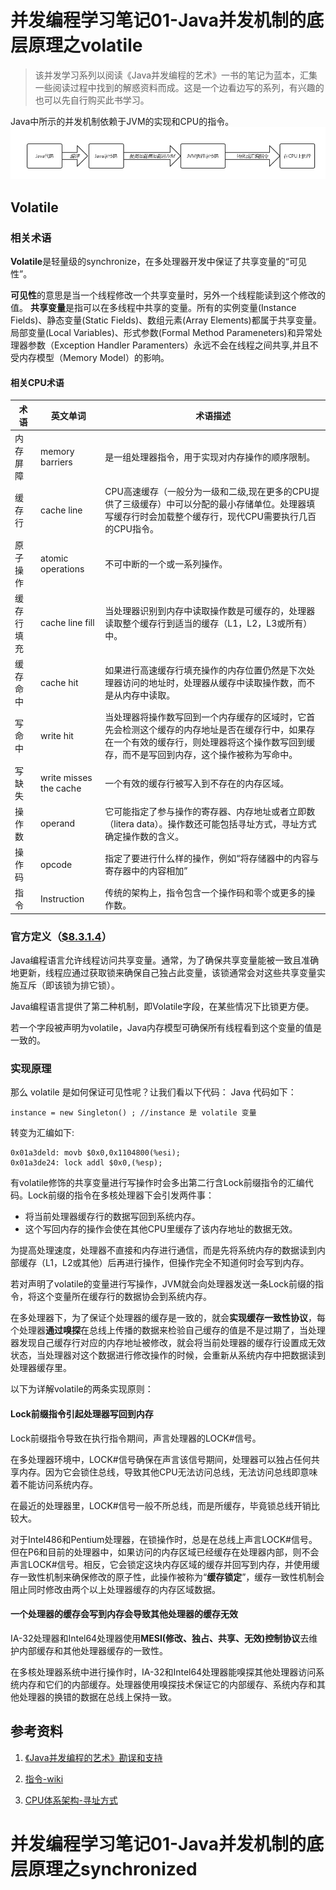 # 并发编程学习笔记01-Java并发机制的底层原理之volatile

>该并发学习系列以阅读《Java并发编程的艺术》一书的笔记为蓝本，汇集一些阅读过程中找到的解惑资料而成。这是一个边看边写的系列，有兴趣的也可以先自行购买此书学习。

Java中所示的并发机制依赖于JVM的实现和CPU的指令。
![](images/concurrence-01-1.png)

## Volatile
### 相关术语
**Volatile**是轻量级的synchronize，在多处理器开发中保证了共享变量的“可见性”。

**可见性**的意思是当一个线程修改一个共享变量时，另外一个线程能读到这个修改的值。
**共享变量**是指可以在多线程中共享的变量。所有的实例变量(Instance Fields)、静态变量(Static Fields)、数组元素(Array Elements)都属于共享变量。局部变量(Local Variables)、形式参数(Formal Method Parameneters)和异常处理器参数（Exception Handler Paramenters）永远不会在线程之间共享,并且不受内存模型（Memory Model）的影响。        
#### 相关CPU术语
| 术语 |  英文单词  | 术语描述|
| --- | --- | --- |
| 内存屏障 | memory barriers | 是一组处理器指令，用于实现对内存操作的顺序限制。 |
| 缓存行 | cache line | CPU高速缓存（一般分为一级和二级,现在更多的CPU提供了三级缓存）中可以分配的最小存储单位。处理器填写缓存行时会加载整个缓存行，现代CPU需要执行几百的CPU指令。|
| 原子操作 |  atomic operations |  不可中断的一个或一系列操作。 |
| 缓存行填充 | cache line fill | 当处理器识别到内存中读取操作数是可缓存的，处理器读取整个缓存行到适当的缓存（L1，L2，L3或所有）中。|
| 缓存命中 | cache hit | 如果进行高速缓存行填充操作的内存位置仍然是下次处理器访问的地址时，处理器从缓存中读取操作数，而不是从内存中读取。 |
| 写命中 | write hit | 当处理器将操作数写回到一个内存缓存的区域时，它首先会检测这个缓存的内存地址是否在缓存行中，如果存在一个有效的缓存行，则处理器将这个操作数写回到缓存，而不是写回到内存，这个操作被称为写命中。 |
| 写缺失 | write misses the cache | 一个有效的缓存行被写入到不存在的内存区域。 |
| 操作数 | operand | 它可能指定了参与操作的寄存器、内存地址或者立即数（litera data）。操作数还可能包括寻址方式，寻址方式确定操作数的含义。|
| 操作码 | opcode | 指定了要进行什么样的操作，例如“将存储器中的内容与寄存器中的内容相加”| 
| 指令 | Instruction  |传统的架构上，指令包含一个操作码和零个或更多的操作数。 | 

### 官方定义（[$8.3.1.4](https://docs.oracle.com/javase/specs/jls/se8/html/jls-8.html#jls-8.3.1.4)）
Java编程语言允许线程访问共享变量。通常，为了确保共享变量能被一致且准确地更新，线程应通过获取锁来确保自己独占此变量，该锁通常会对这些共享变量实施互斥（即该锁为排它锁）。

Java编程语言提供了第二种机制，即Volatile字段，在某些情况下比锁更方便。

若一个字段被声明为volatile，Java内存模型可确保所有线程看到这个变量的值是一致的。
###  实现原理
那么 volatile 是如何保证可见性呢？让我们看以下代码：
Java 代码如下：
```
instance = new Singleton() ; //instance 是 volatile 变量
```
转变为汇编如下:
```
0x01a3deld: movb $0x0,0x1104800(%esi);
0x01a3de24: lock addl $0x0,(%esp);
```
有volatile修饰的共享变量进行写操作时会多出第二行含Lock前缀指令的汇编代码。Lock前缀的指令在多核处理器下会引发两件事：

- 将当前处理器缓存行的数据写回到系统内存。
- 这个写回内存的操作会使在其他CPU里缓存了该内存地址的数据无效。

为提高处理速度，处理器不直接和内存进行通信，而是先将系统内存的数据读到内部缓存（L1，L2或其他）后再进行操作，但操作完全不知道何时会写到内存。

若对声明了volatile的变量进行写操作，JVM就会向处理器发送一条Lock前缀的指令，将这个变量所在缓存行的数据协会到系统内存。

在多处理器下，为了保证个处理器的缓存是一致的，就会**实现缓存一致性协议**，每个处理器**通过嗅探**在总线上传播的数据来检验自己缓存的值是不是过期了，当处理器发现自己缓存行对应的内存地址被修改，就会将当前处理器的缓存行设置成无效状态，当处理器对这个数据进行修改操作的时候，会重新从系统内存中把数据读到处理器缓存里。

以下为详解volatile的两条实现原则：

#### **Lock前缀指令引起处理器写回到内存**

Lock前缀指令导致在执行指令期间，声言处理器的LOCK#信号。

在多处理器环境中，LOCK#信号确保在声言该信号期间，处理器可以独占任何共享内存。因为它会锁住总线，导致其他CPU无法访问总线，无法访问总线即意味着不能访问系统内存。

在最近的处理器里，LOCK#信号一般不所总线，而是所缓存，毕竟锁总线开销比较大。

对于Intel486和Pentium处理器，在锁操作时，总是在总线上声言LOCK#信号。但在P6和目前的处理器中，如果访问的内存区域已经缓存在处理器内部，则不会声言LOCK#信号。相反，它会锁定这块内存区域的缓存并回写到内存，并使用缓存一致性机制来确保修改的原子性，此操作被称为“**缓存锁定**”，缓存一致性机制会阻止同时修改由两个以上处理器缓存的内存区域数据。

#### **一个处理器的缓存会写到内存会导致其他处理器的缓存无效**

IA-32处理器和Intel64处理器使用**MESI(修改、独占、共享、无效)控制协议**去维护内部缓存和其他处理器缓存的一致性。

在多核处理器系统中进行操作时，IA-32和Intel64处理器能嗅探其他处理器访问系统内存和它们的内部缓存。处理器使用嗅探技术保证它的内部缓存、系统内存和其他处理器的换错的数据在总线上保持一致。

## 参考资料

1. [《Java并发编程的艺术》勘误和支持](http://ifeve.com/book/)

2. [指令-wiki
](https://zh.wikipedia.org/wiki/指令)

3. [CPU体系架构-寻址方式](https://nieyong.github.io/wiki_cpu/CPU%E4%BD%93%E7%B3%BB%E6%9E%B6%E6%9E%84-%E5%AF%BB%E5%9D%80%E6%96%B9%E5%BC%8F.html)

# 并发编程学习笔记01-Java并发机制的底层原理之synchronized


